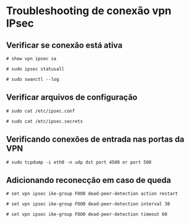 # Troubleshooting de conexão vpn IPsec

## Verificar se conexão está ativa

```# show vpn ipsec sa```

```# sudo ipsec statusall```

```# sudo swanctl --log```

## Verificar arquivos de configuração

```# sudo cat /etc/ipsec.conf```

```# sudo cat /etc/ipsec.secrets```

## Verificando conexões de entrada nas portas da VPN

```# sudo tcpdump -i eth0 -n udp dst port 4500 or port 500```

## Adicionando reconecção em caso de queda

```# set vpn ipsec ike-group FOO0 dead-peer-detection action restart```

```# set vpn ipsec ike-group FOO0 dead-peer-detection interval 30```

```# set vpn ipsec ike-group FOO0 dead-peer-detection timeout 60```